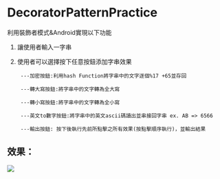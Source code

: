 # DecoratorPatternPractice


利用裝飾者模式&Android實現以下功能

1. 讓使用者輸入一字串

2. 使用者可以選擇按下任意按鈕添加字串效果

        ---加密按鈕:利用hash Function將字串中的文字逐個%17 +65並存回

        ---轉大寫按鈕:將字串中的文字轉為全大寫

        ---轉小寫按鈕:將字串中的文字轉為全小寫

        ---英文to數字按鈕:將字串中的英文ascii碼讀出並串接回字串 ex. AB => 6566

        ---輸出按鈕: 按下後執行先前所點擊之所有效果(按點擊順序執行)，並輸出結果

## 效果：
![](https://i.imgur.com/fwTgvTg.gif)

